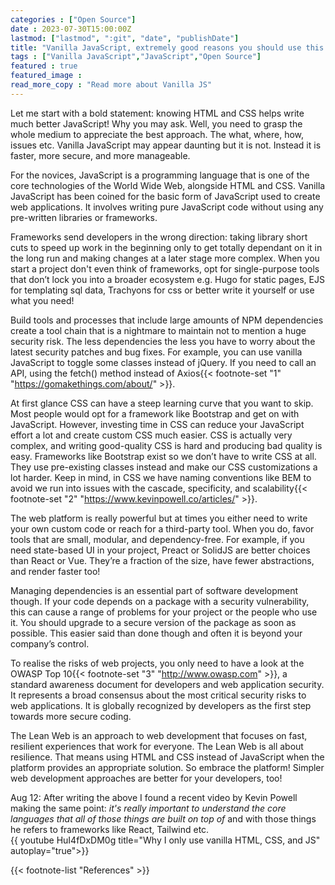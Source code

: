 ```yaml
---
categories : ["Open Source"]
date : 2023-07-30T15:00:00Z
lastmod: ["lastmod", ":git", "date", "publishDate"]
title: "Vanilla JavaScript, extremely good reasons you should use this to create a lean web!"
tags : ["Vanilla JavaScript","JavaScript","Open Source"]
featured : true
featured_image :
read_more_copy : "Read more about Vanilla JS"
---
```


Let me start with a bold statement: knowing HTML and CSS helps write much better JavaScript! Why you may ask.  Well, you need to grasp the whole medium to appreciate the best approach. The what, where, how, issues etc. Vanilla JavaScript may appear daunting but it is not. Instead it is faster, more secure, and more manageable. 

For the novices, JavaScript is a programming language that is one of the core technologies of the World Wide Web, alongside HTML and CSS. Vanilla JavaScript has been coined for the basic form of JavaScript used to create web applications. It involves writing pure JavaScript code without using any pre-written libraries or frameworks. 

Frameworks send developers in the wrong direction: taking library short cuts to speed up work in the beginning only to get totally dependant on it in the long run and making changes at a later stage more complex. When you start a project don't even think of frameworks, opt for single-purpose tools that don’t lock you into a broader ecosystem e.g. Hugo for static pages, EJS for templating sql data, Trachyons for css or better write it yourself or use what you need!

Build tools and processes that include large amounts of NPM dependencies create a tool chain that is a nightmare to maintain not to mention a huge security risk. The less dependencies the less you have to worry about the latest security patches and bug fixes. For example, you can use vanilla JavaScript to toggle some classes instead of jQuery. If you need to call an API, using the fetch() method instead of Axios{{< footnote-set "1" "https://gomakethings.com/about/" >}}. 

At first glance CSS can have a steep learning curve that you want to skip. Most people would opt for a framework like Bootstrap and get on with JavaScript. However, investing time in CSS can reduce your JavaScript effort a lot and create custom CSS much easier. CSS is actually very complex, and writing good-quality CSS is hard and producing bad quality is easy. Frameworks like Bootstrap exist so we don’t have to write CSS at all. They use pre-existing classes instead and make our CSS customizations a lot harder. Keep in mind, in CSS we have naming conventions like BEM to avoid we run into issues with the cascade, specificity, and scalability{{< footnote-set "2" "https://www.kevinpowell.co/articles/" >}}. 

The web platform is really powerful but at times you either need to write your own custom code or reach for a third-party tool. When you do, favor tools that are small, modular, and dependency-free. For example, if you need state-based UI in your project, Preact or SolidJS are better choices than React or Vue. They’re a fraction of the size, have fewer abstractions, and render faster too!

Managing dependencies is an essential part of software development though. If your code depends on a package with a security vulnerability, this can cause a range of problems for your project or the people who use it. You should upgrade to a secure version of the package as soon as possible. This easier said than done though and often it is beyond your company’s control.

To realise the risks of web projects, you only need to have a look at the OWASP Top 10{{< footnote-set "3" "http://www.owasp.com" >}}, a standard awareness document for developers and web application security. It represents a broad consensus about the most critical security risks to web applications. It is globally recognized by developers as the first step towards more secure coding. 

The Lean Web is an approach to web development that focuses on fast, resilient experiences that work for everyone.  The Lean Web is all about resilience. That means using HTML and CSS instead of JavaScript when the platform provides an appropriate solution. So embrace the platform! Simpler web development approaches are better for your developers, too!

Aug 12: After writing the above I found a recent video by Kevin Powell making the same point: *it's really important to understand the core languages that all of those things are built on top of* and with those things he refers to frameworks like React, Tailwind etc.  
{{ youtube HuI4fDxDM0g title="Why I only use vanilla HTML, CSS, and JS" autoplay="true">}}

{{< footnote-list "References" >}}